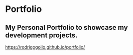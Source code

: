 # Portfolio
## My Personal Portfolio to showcase my development projects.

https://rodrigogollo.github.io/portfolio/
